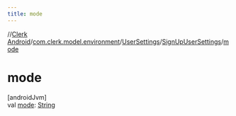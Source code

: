 ```yaml
---
title: mode
---
```

//[Clerk Android](../../../../index.html)/[com.clerk.model.environment](../../index.html)/[UserSettings](../index.html)/[SignUpUserSettings](index.html)/[mode](mode.html)



# mode



[androidJvm]\
val [mode](mode.html): [String](https://kotlinlang.org/api/latest/jvm/stdlib/kotlin-stdlib/kotlin/-string/index.html)




